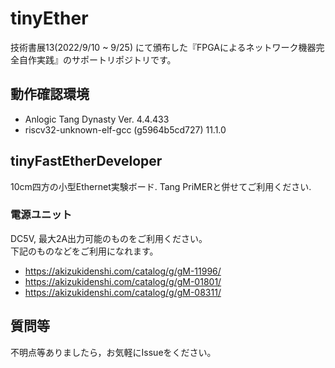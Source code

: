 # tinyEther
技術書展13(2022/9/10 ~ 9/25) にて頒布した『FPGAによるネットワーク機器完全自作実践』のサポートリポジトリです。

## 動作確認環境
- Anlogic Tang Dynasty Ver. 4.4.433
- riscv32-unknown-elf-gcc (g5964b5cd727) 11.1.0

## tinyFastEtherDeveloper
10cm四方の小型Ethernet実験ボード. 
Tang PriMERと併せてご利用ください.

### 電源ユニット

DC5V, 最大2A出力可能のものをご利用ください。  
下記のものなどをご利用になれます。

- https://akizukidenshi.com/catalog/g/gM-11996/
- https://akizukidenshi.com/catalog/g/gM-01801/
- https://akizukidenshi.com/catalog/g/gM-08311/

## 質問等
不明点等ありましたら，お気軽にIssueをください。
